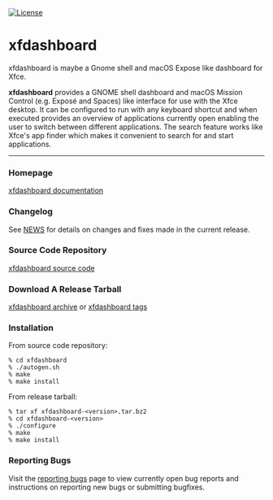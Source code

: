 [![License](https://img.shields.io/badge/License-GPL%20v2-blue.svg)](https://gitlab.xfce.org/xfce/xfdashboard/COPYING)

# xfdashboard

xfdashboard is maybe a Gnome shell and macOS Expose like dashboard for Xfce.

**xfdashboard** provides a GNOME shell dashboard and macOS Mission Control
(e.g. Exposé and Spaces) like interface for use with the Xfce desktop. It can
be configured to run with any keyboard shortcut and when executed provides an
overview of applications currently open enabling the user to switch between
different applications. The search feature works like Xfce's app finder which
makes it convenient to search for and start applications.

----

### Homepage

[xfdashboard documentation](https://docs.xfce.org/apps/xfdashboard/start)

### Changelog

See [NEWS](https://gitlab.xfce.org/apps/xfdashboard/-/blob/master/NEWS) for details on changes and fixes made in the current release.

### Source Code Repository

[xfdashboard source code](https://gitlab.xfce.org/apps/xfdashboard)

### Download A Release Tarball

[xfdashboard archive](https://archive.xfce.org/src/apps/xfdashboard)
    or
[xfdashboard tags](https://gitlab.xfce.org/apps/xfdashboard/-/tags)

### Installation

From source code repository: 

    % cd xfdashboard
    % ./autogen.sh
    % make
    % make install

From release tarball:

    % tar xf xfdashboard-<version>.tar.bz2
    % cd xfdashboard-<version>
    % ./configure
    % make
    % make install

### Reporting Bugs

Visit the [reporting bugs](https://docs.xfce.org/apps/xfdashboard/bugs) page to view currently open bug reports and instructions on reporting new bugs or submitting bugfixes.

